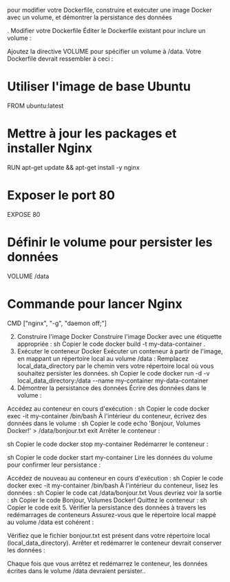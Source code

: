 pour modifier votre Dockerfile, construire et exécuter une image Docker avec un volume, et démontrer la persistance des données

. Modifier votre Dockerfile
Éditer le Dockerfile existant pour inclure un volume :

Ajoutez la directive VOLUME pour spécifier un volume à /data.
Votre Dockerfile devrait ressembler à ceci :
# Utiliser l'image de base Ubuntu
FROM ubuntu:latest

# Mettre à jour les packages et installer Nginx
RUN apt-get update && apt-get install -y nginx

# Exposer le port 80
EXPOSE 80

# Définir le volume pour persister les données
VOLUME /data

# Commande pour lancer Nginx
CMD ["nginx", "-g", "daemon off;"]

2. Construire l'image Docker
Construire l'image Docker avec une étiquette appropriée :
sh
Copier le code
docker build -t my-data-container .
3. Exécuter le conteneur Docker
Exécuter un conteneur à partir de l'image, en mappant un répertoire local au volume /data :
Remplacez local_data_directory par le chemin vers votre répertoire local où vous souhaitez persister les données.
sh
Copier le code
docker run -d -v local_data_directory:/data --name my-container my-data-container
4. Démontrer la persistance des données
Écrire des données dans le volume :

Accédez au conteneur en cours d'exécution :
sh
Copier le code
docker exec -it my-container /bin/bash
À l'intérieur du conteneur, écrivez des données dans le volume :
sh
Copier le code
echo 'Bonjour, Volumes Docker!' > /data/bonjour.txt
exit
Arrêter le conteneur :

sh
Copier le code
docker stop my-container
Redémarrer le conteneur :

sh
Copier le code
docker start my-container
Lire les données du volume pour confirmer leur persistance :

Accédez de nouveau au conteneur en cours d'exécution :
sh
Copier le code
docker exec -it my-container /bin/bash
À l'intérieur du conteneur, lisez les données :
sh
Copier le code
cat /data/bonjour.txt
Vous devriez voir la sortie :
sh
Copier le code
Bonjour, Volumes Docker!
Quittez le conteneur :
sh
Copier le code
exit
5. Vérifier la persistance des données à travers les redémarrages de conteneurs
Assurez-vous que le répertoire local mappé au volume /data est cohérent :

Vérifiez que le fichier bonjour.txt est présent dans votre répertoire local (local_data_directory).
Arrêter et redémarrer le conteneur devrait conserver les données :

Chaque fois que vous arrêtez et redémarrez le conteneur, les données écrites dans le volume /data devraient persister..
